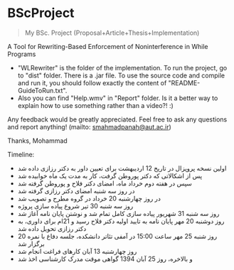 # BScProject
> My BSc. Project (Proposal+Article+Thesis+Implementation)

A Tool for Rewriting-Based Enforcement of Noninterference in While Programs

- "WLRewriter" is the folder of the implementation. To run the project, go to "dist" folder. There is a .jar file. To use the source code and compile and run it, you should follow exactly the content of "README-GuideToRun.txt".
- Also you can find "Help.wmv" in "Report" folder. Is it a better way to explain how to use something rather than a video?! :)

Any feedback would be greatly appreciated. Feel free to ask any questions and report anything! (mailto: smahmadpanah@aut.ac.ir)


Thanks,
Mohammad


Timeline:
- اولین نسخه پروپزال در تاریخ 12 اردیبهشت برای تعیین داور به دکتر رزازی داده شد
- پس از اشکالاتی که دکتر پوروطن گرفت، کار به مدت یک ماه خوابیده شد
- سپس در هفته دوم خرداد ماه، امضای دکتر فلاح و پوروطن گرفته شد
- در روز سه شنبه امضای دکتر رزازی گرفته شد
- در روز چهارشنبه 20 خرداد در گروه مطرح و تصویب شد
- روز سه شنبه 30 تیر شروع پیاده سازی پروژه
- روز سه شنبه 31 شهریور پیاده سازی کامل تمام شد و نوشتن پایان نامه آغاز شد
- روز دوشنبه 20 مهر پایان نامه به تایید اولیه دکتر فلاح رسید و 21ام برای داوری، به دکتر رزازی تحویل داده شد
- روز شنبه 25 مهر ساعت 15:00 در آمفی تئاتر دانشکده، جلسه دفاع با نمره 20 برگزار شد
- روز چهارشنبه 13 آبان کارهای فراغت انجام شد
- و بالاخره، روز 25 آبان 1394 گواهی موقت مدرک کارشناسی اخذ شد
